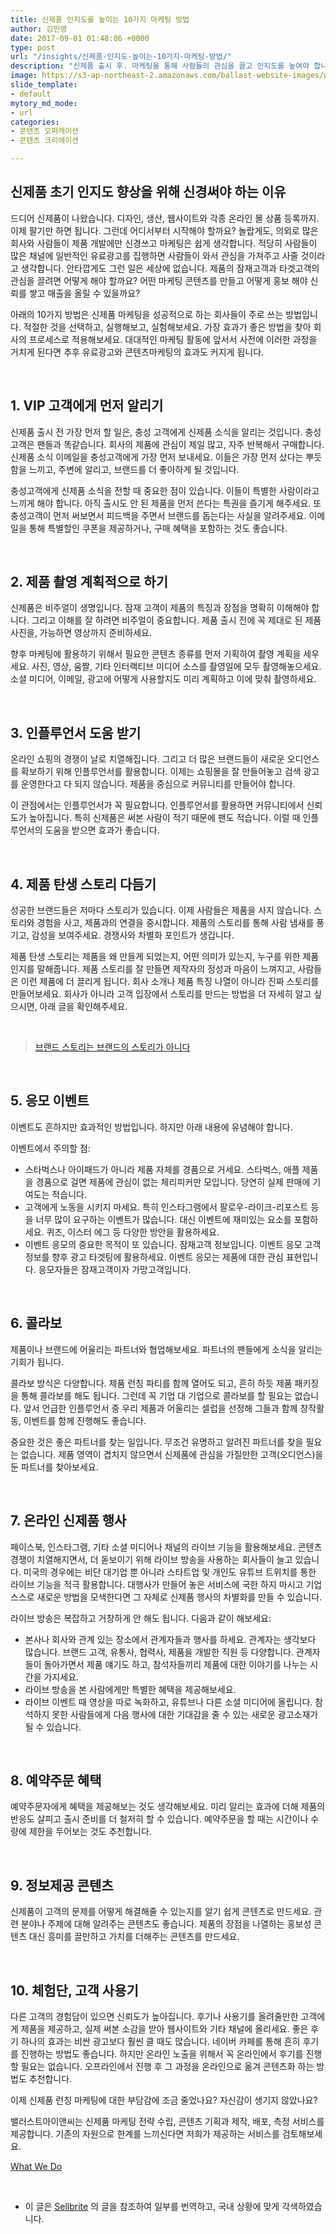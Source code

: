 ```yaml
---
title: 신제품 인지도를 높이는 10가지 마케팅 방법
author: 김민영
date: 2017-09-01 01:48:06 +0000
type: post
url: "/insights/신제품-인지도-높이는-10가지-마케팅-방법/"
description: "신제품 출시 후. 마케팅을 통해 사람들의 관심을 끌고 인지도를 높여야 합니다. 제품의 잠재고객과 타겟고객의 관심을 끌려면 어떻게 해야 할까요? 어떤 마케팅 콘텐츠를 만들고 어떻게 홍보 해야 신뢰를 쌓고 매출을 올릴 수 있을까요?"
image: https://s3-ap-northeast-2.amazonaws.com/ballast-website-images/wp-content/uploads/2017/09/15105905/%EC%8B%A0%EC%A0%9C%ED%92%88-%EC%9D%B8%EC%A7%80%EB%8F%84-%EB%86%92%EC%9D%B4%EB%8A%94-%EB%A7%88%EC%BC%80%ED%8C%85-%EB%B0%A9%EB%B2%95.png
slide_template:
- default
mytory_md_mode:
- url
categories:
- 콘텐츠 오퍼레이션
- 콘텐츠 크리에이션

---
```

## 신제품 초기 인지도 향상을 위해 신경써야 하는 이유

드디어 신제품이 나왔습니다. 디자인, 생산, 웹사이트와 각종 온라인 몰 상품 등록까지. 이제 팔기만 하면 됩니다. 그런데 어디서부터 시작해야 할까요? 놀랍게도, 의외로 많은 회사와 사람들이 제품 개발에만 신경쓰고 마케팅은 쉽게 생각합니다. 적당히 사람들이 많은 채널에 일반적인 유료광고를 집행하면 사람들이 와서 관심을 가져주고 사줄 것이라고 생각합니다. 안타깝게도 그런 일은 세상에 없습니다. 제품의 잠재고객과 타겟고객의 관심을 끌려면 어떻게 해야 할까요? 어떤 마케팅 콘텐츠를 만들고 어떻게 홍보 해야 신뢰를 쌓고 매출을 올릴 수 있을까요?

아래의 10가지 방법은 신제품 마케팅을 성공적으로 하는 회사들이 주로 쓰는 방법입니다. 적절한 것을 선택하고, 실행해보고, 실험해보세요. 가장 효과가 좋은 방법을 찾아 회사의 프로세스로 적용해보세요. 대대적인 마케팅 활동에 앞서서 사전에 이러한 과정을 거치게 된다면 추후 유료광고와 콘텐츠마케팅의 효과도 커지게 됩니다.

 
&nbsp;
## 1. VIP 고객에게 먼저 알리기

신제품 출시 전 가장 먼저 할 일은, 충성 고객에게 신제품 소식을 알리는 것입니다. 충성고객은 팬들과 똑같습니다. 회사의 제품에 관심이 제일 많고, 자주 반복해서 구매합니다. 신제품 소식 이메일을 충성고객에게 가장 먼저 보내세요. 이들은 가장 먼저 샀다는 뿌듯함을 느끼고, 주변에 알리고, 브랜드를 더 좋아하게 될 것입니다.

충성고객에게 신제품 소식을 전할 때 중요한 점이 있습니다. 이들이 특별한 사람이라고 느끼게 해야 합니다. 아직 출시도 안 된 제품을 먼저 쓴다는 특권을 즐기게 해주세요. 또 충성고객이 먼저 써보면서 피드백을 주면서 브랜드를 돕는다는 사실을 알려주세요. 이메일을 통해 특별할인 쿠폰을 제공하거나, 구매 혜택을 포함하는 것도 좋습니다.

 
&nbsp;
## 2. 제품 촬영 계획적으로 하기

신제품은 비주얼이 생명입니다. 잠재 고객이 제품의 특징과 장점을 명확히 이해해야 합니다. 그리고 이해를 잘 하려면 비주얼이 중요합니다. 제품 출시 전에 꼭 제대로 된 제품 사진을, 가능하면 영상까지 준비하세요.

향후 마케팅에 활용하기 위해서 필요한 콘텐츠 종류를 먼저 기획하여 촬영 계획을 세우세요. 사진, 영상, 움짤, 기타 인터랙티브 미디어 소스를 촬영일에 모두 촬영해놓으세요. 소셜 미디어, 이메일, 광고에 어떻게 사용할지도 미리 계획하고 이에 맞춰 촬영하세요.

 
&nbsp;
## 3. 인플루언서 도움 받기

온라인 쇼핑의 경쟁이 날로 치열해집니다. 그리고 더 많은 브랜드들이 새로운 오디언스를 확보하기 위해 인플루언서를 활용합니다. 이제는 쇼핑몰을 잘 만들어놓고 검색 광고를 운영한다고 다 되지 않습니다. 제품을 중심으로 커뮤니티를 만들어야 합니다.

이 관점에서는 인플루언서가 꼭 필요합니다. 인플루언서를 활용하면 커뮤니티에서 신뢰도가 높아집니다. 특히 신제품은 써본 사람이 적기 때문에 팬도 적습니다. 이럴 때 인플루언서의 도움을 받으면 효과가 좋습니다.

 
&nbsp;
## 4. 제품 탄생 스토리 다듬기

성공한 브랜드들은 저마다 스토리가 있습니다. 이제 사람들은 제품을 사지 않습니다. 스토리와 경험을 사고, 제품과의 연결을 중시합니다. 제품의 스토리를 통해 사람 냄새를 풍기고, 감성을 보여주세요. 경쟁사와 차별화 포인트가 생깁니다.

제품 탄생 스토리는 제품을 왜 만들게 되었는지, 어떤 의미가 있는지, 누구를 위한 제품인지를 말해줍니다. 제품 스토리를 잘 만들면 제작자의 정성과 마음이 느껴지고, 사람들은 이런 제품에 더 끌리게 됩니다. 회사 소개나 제품 특징 나열이 아니라 진짜 스토리를 만들어보세요. 회사가 아니라 고객 입장에서 스토리를 만드는 방법을 더 자세히 알고 싶으시면, 아래 글을 확인해주세요.

 

<blockquote class="wp-embedded-content" data-secret="l9UAz69NHJ">
<p>
<a href="/insights/%eb%b8%8c%eb%9e%9c%eb%93%9c-%ec%8a%a4%ed%86%a0%eb%a6%ac%eb%8a%94-%eb%b8%8c%eb%9e%9c%eb%93%9c%ec%9d%98-%ec%8a%a4%ed%86%a0%eb%a6%ac%ea%b0%80-%ec%95%84%eb%8b%88%eb%8b%a4/">브랜드 스토리는 브랜드의 스토리가 아니다</a>
</p>
</blockquote>

 
&nbsp;
## 5. 응모 이벤트

이벤트도 흔하지만 효과적인 방법입니다. 하지만 아래 내용에 유념해야 합니다.

이벤트에서 주의할 점:

* 스타벅스나 아이패드가 아니라 제품 자체를 경품으로 거세요. 스타벅스, 애플 제품을 경품으로 걸면 제품에 관심이 없는 체리피커만 모입니다. 당연히 실제 판매에 기여도는 적습니다.
* 고객에게 노동을 시키지 마세요. 특히 인스타그램에서 팔로우-라이크-리포스트 등을 너무 많이 요구하는 이벤트가 많습니다. 대신 이벤트에 재미있는 요소를 포함하세요. 퀴즈, 이스터 에그 등 다양한 방안을 활용하세요.
* 이벤트 응모의 중요한 목적이 또 있습니다. 잠재고객 정보입니다. 이벤트 응모 고객 정보를 향후 광고 타겟팅에 활용하세요. 이벤트 응모는 제품에 대한 관심 표현입니다. 응모자들은 잠재고객이자 가망고객입니다.

 
&nbsp;
## 6. 콜라보

제품이나 브랜드에 어울리는 파트너와 협업해보세요. 파트너의 팬들에게 소식을 알리는 기회가 됩니다.

콜라보 방식은 다양합니다. 제품 런칭 파티를 함께 열어도 되고, 흔히 하듯 제품 패키징을 통해 콜라보를 해도 됩니다. 그런데 꼭 기업 대 기업으로 콜라보를 할 필요는 없습니다. 앞서 언급한 인플루언서 중 우리 제품과 어울리는 셀럽을 선정해 그들과 함께 창작활동, 이벤트를 함께 진행해도 좋습니다.

중요한 것은 좋은 파트너를 찾는 일입니다. 무조건 유명하고 알려진 파트너를 찾을 필요는 없습니다. 제품 영역이 겹치지 않으면서 신제품에 관심을 가질만한 고객(오디언스)을 둔 파트너를 찾아보세요.

 
&nbsp;
## 7. 온라인 신제품 행사

페이스북, 인스타그램, 기타 소셜 미디어나 채널의 라이브 기능을 활용해보세요. 콘텐츠 경쟁이 치열해지면서, 더 돋보이기 위해 라이브 방송을 사용하는 회사들이 늘고 있습니다. 미국의 경우에는 비단 대기업 뿐 아니라 스타트업 및 개인도 유튜브 트위치를 통한 라이브 기능을 적극 활용합니다. 대행사가 만들어 놓은 서비스에 국한 하지 마시고 기업 스스로 새로운 방법을 모색한다면 그 자체로 신제품 행사의 차별화를 만들 수 있습니다.

라이브 방송은 복잡하고 거창하게 안 해도 됩니다. 다음과 같이 해보세요:

* 본사나 회사와 관계 있는 장소에서 관계자들과 행사를 하세요. 관계자는 생각보다 많습니다. 브랜드 고객, 유통사, 협력사, 제품을 개발한 직원 등 다양합니다. 관계자들이 돌아가면서 제품 얘기도 하고, 참석자들끼리 제품에 대한 이야기를 나누는 시간을 가지세요.
* 라이브 방송을 본 사람에게만 특별한 혜택을 제공해보세요.
* 라이브 이벤트 때 영상을 따로 녹화하고, 유튜브나 다른 소셜 미디어에 올립니다. 참석하지 못한 사람들에게 다음 행사에 대한 기대감을 줄 수 있는 새로운 광고소재가 될 수 있습니다.

 
&nbsp;
## 8. 예약주문 혜택

예약주문자에게 혜택을 제공해보는 것도 생각해보세요. 미리 알리는 효과에 더해 제품의 반응도 살피고 출시 준비를 더 철저히 할 수 있습니다. 예약주문을 할 때는 시간이나 수량에 제한을 두어보는 것도 추천합니다.

 
&nbsp;
## 9. 정보제공 콘텐츠

신제품이 고객의 문제를 어떻게 해결해줄 수 있는지를 알기 쉽게 콘텐츠로 만드세요. 관련 분야나 주제에 대해 알려주는 콘텐츠도 좋습니다. 제품의 장점을 나열하는 홍보성 콘텐츠 대신 흥미를 끌만하고 가치를 더해주는 콘텐츠를 만드세요.

 
&nbsp;
## 10. 체험단, 고객 사용기

다른 고객의 경험담이 있으면 신뢰도가 높아집니다. 후기나 사용기를 올려줄만한 고객에게 제품을 제공하고, 실제 써본 소감을 받아 웹사이트와 기타 채널에 올리세요. 좋은 후기 하나의 효과는 비싼 광고보다 훨씬 클 때도 많습니다. 네이버 카페를 통해 흔히 후기를 진행하는 방법도 좋습니다. 하지만 온라인 노출을 위해서 꼭 온라인에서 후기를 진행할 필요는 없습니다. 오프라인에서 진행 후 그 과정을 온라인으로 옮겨 콘텐츠화 하는 방법도 추천합니다.

이제 신제품 런칭 마케팅에 대한 부담감에 조금 줄었나요? 자신감이 생기지 않았나요?

밸러스트아이앤씨는 신제품 마케팅 전략 수립, 콘텐츠 기획과 제작, 배포, 측정 서비스를 제공합니다. 기존의 자원으로 한계를 느끼신다면 저희가 제공하는 서비스를 검토해보세요.

[What We Do](/what-we-do/)

  

* 이 글은 [Sellbrite](https://www.sellbrite.com/blog/13-actionable-tactics-for-boosting-new-product-awareness/) 의 글을 참조하여 일부를 번역하고, 국내 상황에 맞게 각색하였습니다.